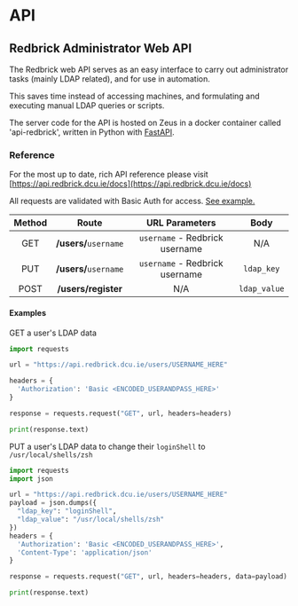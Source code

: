 # API

## Redbrick Administrator Web API

The Redbrick web API serves as an easy interface to carry out administrator tasks (mainly LDAP related), and for use in automation. 

This saves time instead of accessing machines, and formulating and executing manual LDAP queries or scripts.

The server code for the API is hosted on Zeus in a docker container called 'api-redbrick', written in Python with [FastAPI](https://fastapi.tiangolo.com/).

### Reference

For the most up to date, rich API reference please visit [https://api.redbrick.dcu.ie/docs](https://api.redbrick.dcu.ie/docs)

All requests are validated with Basic Auth for access. [See example.](https://docs.python-requests.org/en/master/user/authentication/#basic-authentication)


|   Method   |         Route          |           URL Parameters             |        Body       |
| :--------: | :--------------------: | :----------------------------------: | :---------------: |
|  GET       |  **/users/**`username` | `username` - Redbrick username       | N/A               |
|  PUT       |  **/users/**`username` | `username` - Redbrick username       | `ldap_key`   |
|  POST      |  **/users/register**   | N/A                                  | `ldap_value` |

#### Examples

GET a user's LDAP data
```python
import requests

url = "https://api.redbrick.dcu.ie/users/USERNAME_HERE"

headers = {
  'Authorization': 'Basic <ENCODED_USERANDPASS_HERE>'
}

response = requests.request("GET", url, headers=headers)

print(response.text)
```

PUT a user's LDAP data to change their `loginShell` to `/usr/local/shells/zsh`
```python
import requests
import json

url = "https://api.redbrick.dcu.ie/users/USERNAME_HERE"
payload = json.dumps({
  "ldap_key": "loginShell",
  "ldap_value": "/usr/local/shells/zsh"
})
headers = {
  'Authorization': 'Basic <ENCODED_USERANDPASS_HERE>',
  'Content-Type': 'application/json'
}

response = requests.request("GET", url, headers=headers, data=payload)

print(response.text)
```

&emsp;